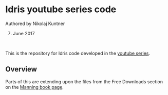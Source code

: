 # Idris youtube series code
Authored by Nikolaj Kuntner

7. June 2017

<br />

This is the repository for Idris code developed in the
[youtube series](https://www.youtube.com/playlist?list=PL_vIhjXh1UTpfw8atiA31uP3F4Sjix_ZQ).

## Overview
Parts of this are extending upon the files from the Free Downloads section on the
[Manning book page](https://www.manning.com/books/type-driven-development-with-idris).
